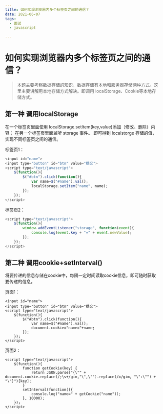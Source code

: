 ```yaml
---
title: 如何实现浏览器内多个标签页之间的通信？
date: 2021-06-07
tags:
  - 面试 
  - javascript 
 
---
```


# 如何实现浏览器内多个标签页之间的通信？
> 本题主要考察数据存储的知识，数据存储有本地和服务器存储两种方式。这里主要讲解用本地存储方式解决。即调用 localStorage、Cookie等本地存储方式。

## 第一种 调用localStorage
在一个标签页里面使用 localStorage.setItem(key,value)添加（修改、删除）内容；
在另一个标签页里面监听 storage 事件。
即可得到 localstorge 存储的值，实现不同标签页之间的通信。

标签页1：

```js
<input id="name">  
<input type="button" id="btn" value="提交">  
<script type="text/javascript">  
    $(function(){    
        $("#btn").click(function(){    
            var name=$("#name").val();    
            localStorage.setItem("name", name);   
        });    
    });    
</script>  
```

标签页2：

```js
<script type="text/javascript">  
    $(function(){   
        window.addEventListener("storage", function(event){    
            console.log(event.key + "=" + event.newValue);    
        });     
    });  
</script>  
```

## 第二种 调用cookie+setInterval()
将要传递的信息存储在cookie中，每隔一定时间读取cookie信息，即可随时获取要传递的信息。

页面1：

```
<input id="name">  
<input type="button" id="btn" value="提交">  
<script type="text/javascript">  
    $(function(){    
        $("#btn").click(function(){    
            var name=$("#name").val();    
            document.cookie="name="+name;    
        });    
    });    
</script>  
```

页面2：

```
<script type="text/javascript">  
    $(function(){   
        function getCookie(key) {    
            return JSON.parse("{\"" + document.cookie.replace(/;\s+/gim,"\",\"").replace(/=/gim, "\":\"") + "\"}")[key];    
        }     
        setInterval(function(){    
            console.log("name=" + getCookie("name"));    
        }, 10000);    
    });  
</script>  
```


